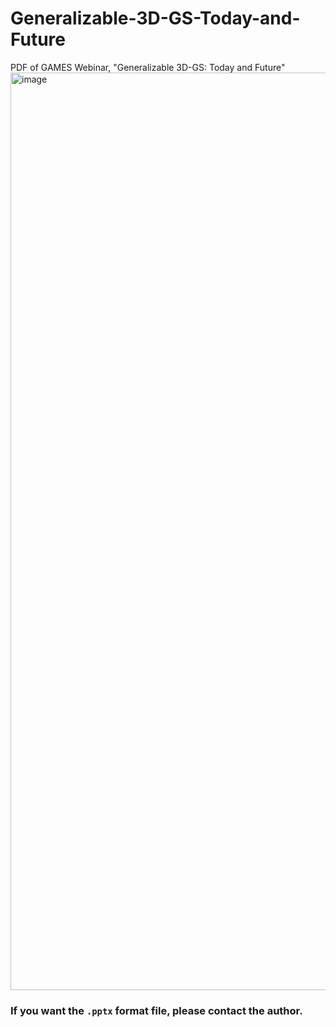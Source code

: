 # Generalizable-3D-GS-Today-and-Future
PDF of GAMES Webinar, "Generalizable 3D-GS: Today and Future"
<img width="1468" alt="image" src="https://github.com/user-attachments/assets/d3bf3cd9-b4e6-4237-b8e5-050da2c880b5">
### If you want the `.pptx` format file, please contact the author.
